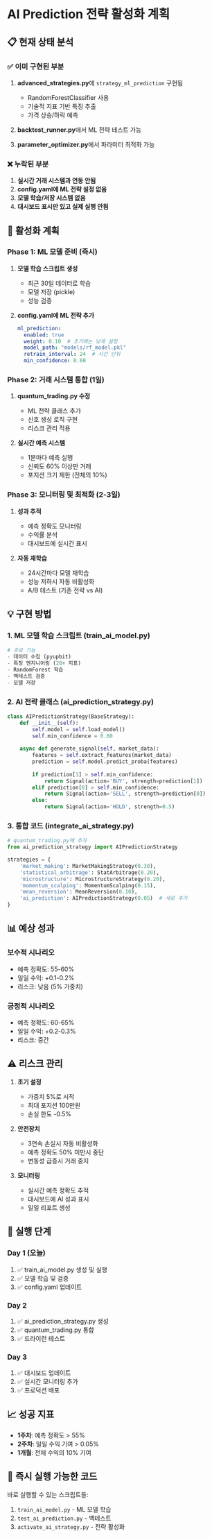# AI Prediction 전략 활성화 계획

## 📋 현재 상태 분석

### ✅ 이미 구현된 부분
1. **advanced_strategies.py**에 `strategy_ml_prediction` 구현됨
   - RandomForestClassifier 사용
   - 기술적 지표 기반 특징 추출
   - 가격 상승/하락 예측

2. **backtest_runner.py**에서 ML 전략 테스트 가능
3. **parameter_optimizer.py**에서 파라미터 최적화 가능

### ❌ 누락된 부분
1. **실시간 거래 시스템과 연동 안됨**
2. **config.yaml에 ML 전략 설정 없음**
3. **모델 학습/저장 시스템 없음**
4. **대시보드 표시만 있고 실제 실행 안됨**

## 🎯 활성화 계획

### Phase 1: ML 모델 준비 (즉시)
1. **모델 학습 스크립트 생성**
   - 최근 30일 데이터로 학습
   - 모델 저장 (pickle)
   - 성능 검증

2. **config.yaml에 ML 전략 추가**
   ```yaml
   ml_prediction:
     enabled: true
     weight: 0.10  # 초기에는 낮게 설정
     model_path: "models/rf_model.pkl"
     retrain_interval: 24  # 시간 단위
     min_confidence: 0.60
   ```

### Phase 2: 거래 시스템 통합 (1일)
1. **quantum_trading.py 수정**
   - ML 전략 클래스 추가
   - 신호 생성 로직 구현
   - 리스크 관리 적용

2. **실시간 예측 시스템**
   - 1분마다 예측 실행
   - 신뢰도 60% 이상만 거래
   - 포지션 크기 제한 (전체의 10%)

### Phase 3: 모니터링 및 최적화 (2-3일)
1. **성과 추적**
   - 예측 정확도 모니터링
   - 수익률 분석
   - 대시보드에 실시간 표시

2. **자동 재학습**
   - 24시간마다 모델 재학습
   - 성능 저하시 자동 비활성화
   - A/B 테스트 (기존 전략 vs AI)

## 💡 구현 방법

### 1. ML 모델 학습 스크립트 (train_ai_model.py)
```python
# 주요 기능
- 데이터 수집 (pyupbit)
- 특징 엔지니어링 (20+ 지표)
- RandomForest 학습
- 백테스트 검증
- 모델 저장
```

### 2. AI 전략 클래스 (ai_prediction_strategy.py)
```python
class AIPredictionStrategy(BaseStrategy):
    def __init__(self):
        self.model = self.load_model()
        self.min_confidence = 0.60
        
    async def generate_signal(self, market_data):
        features = self.extract_features(market_data)
        prediction = self.model.predict_proba(features)
        
        if prediction[1] > self.min_confidence:
            return Signal(action='BUY', strength=prediction[1])
        elif prediction[0] > self.min_confidence:
            return Signal(action='SELL', strength=prediction[0])
        else:
            return Signal(action='HOLD', strength=0.5)
```

### 3. 통합 코드 (integrate_ai_strategy.py)
```python
# quantum_trading.py에 추가
from ai_prediction_strategy import AIPredictionStrategy

strategies = {
    'market_making': MarketMakingStrategy(0.30),
    'statistical_arbitrage': StatArbitrage(0.20),
    'microstructure': MicrostructureStrategy(0.20),
    'momentum_scalping': MomentumScalping(0.15),
    'mean_reversion': MeanReversion(0.10),
    'ai_prediction': AIPredictionStrategy(0.05)  # 새로 추가
}
```

## 📊 예상 성과

### 보수적 시나리오
- 예측 정확도: 55-60%
- 일일 수익: +0.1-0.2%
- 리스크: 낮음 (5% 가중치)

### 긍정적 시나리오
- 예측 정확도: 60-65%
- 일일 수익: +0.2-0.3%
- 리스크: 중간

## ⚠️ 리스크 관리

1. **초기 설정**
   - 가중치 5%로 시작
   - 최대 포지션 100만원
   - 손실 한도 -0.5%

2. **안전장치**
   - 3연속 손실시 자동 비활성화
   - 예측 정확도 50% 미만시 중단
   - 변동성 급증시 거래 중지

3. **모니터링**
   - 실시간 예측 정확도 추적
   - 대시보드에 AI 성과 표시
   - 일일 리포트 생성

## 🚀 실행 단계

### Day 1 (오늘)
1. ✅ train_ai_model.py 생성 및 실행
2. ✅ 모델 학습 및 검증
3. ✅ config.yaml 업데이트

### Day 2
1. ✅ ai_prediction_strategy.py 생성
2. ✅ quantum_trading.py 통합
3. ✅ 드라이런 테스트

### Day 3
1. ✅ 대시보드 업데이트
2. ✅ 실시간 모니터링 추가
3. ✅ 프로덕션 배포

## 📈 성공 지표

- **1주차**: 예측 정확도 > 55%
- **2주차**: 일일 수익 기여 > 0.05%
- **1개월**: 전체 수익의 10% 기여

## 🔧 즉시 실행 가능한 코드

바로 실행할 수 있는 스크립트들:
1. `train_ai_model.py` - ML 모델 학습
2. `test_ai_prediction.py` - 백테스트
3. `activate_ai_strategy.py` - 전략 활성화